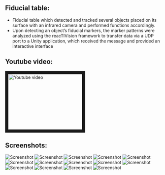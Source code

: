 ## Fiducial table:
* Fiducial table which detected and tracked several objects placed on its surface with an infrared camera and performed functions accordingly. 
* Upon detecting an object’s fiducial markers, the marker patterns were analyzed using the reacTIVision framework to transfer data via a UDP port to a Unity application, which received the message and provided an interactive interface

## Youtube video:
<a href="https://youtu.be/xtChRZFJmA8" target="_blank"><img src="https://img.youtube.com/vi/xtChRZFJmA8/hqdefault.jpg" 
alt="Youtube video" width="240" height="180" border="10" /></a>

## Screenshots: 
![Screenshot](img/1.jpg)
![Screenshot](img/2.jpg)
![Screenshot](img/3.jpg)
![Screenshot](img/4.jpg)
![Screenshot](img/5.jpg)
![Screenshot](img/6.jpg)
![Screenshot](img/7.jpg)
![Screenshot](img/8.jpg)
![Screenshot](img/9.jpg)
![Screenshot](img/10.jpg)
![Screenshot](img/11.jpg)
![Screenshot](img/12.jpg)
![Screenshot](img/13.jpg)
![Screenshot](img/14.jpg)



